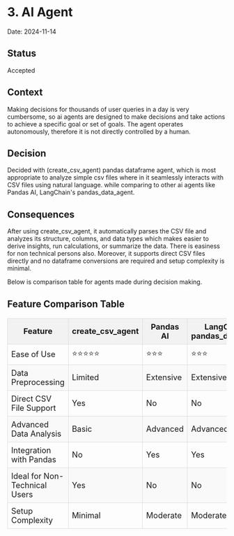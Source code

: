 # 3. AI Agent

Date: 2024-11-14

## Status

Accepted

## Context

Making decisions for thousands of user queries in a day is very cumbersome, so ai agents are designed to make decisions and take actions to achieve a specific goal or set of goals. The agent operates autonomously, therefore it is not directly controlled by a human. 

## Decision

 Decided with (create_csv_agent) pandas dataframe agent, which is most appropriate to analyze simple csv files where in it seamlessly interacts with CSV files using natural language. while comparing to other ai agents like Pandas AI, LangChain's pandas_data_agent.

## Consequences

After using create_csv_agent, it automatically parses the CSV file and analyzes its structure, columns, and data types which makes easier to derive insights, run calculations, or summarize the data. There is easiness for non technical persons also. Moreover, it supports direct CSV files directly and no dataframe conversions are required and setup complexity is minimal.

Below is comparison table for agents made during decision making.

<html lang="en">
<head>
<head>
    <meta charset="UTF-8">
    <meta name="viewport" content="width=device-width, initial-scale=1.0">
    <title>Comparison Table</title>
    <style>
        table {
            width: 100%;
            border-collapse: collapse;
            margin: 20px 0;
            font-size: 18px;
            text-align: left;
        }
        th, td {
            border: 1px solid #ddd;
            padding: 8px;
        }
        th {
            background-color: #f2f2f2;
            text-align: center;
        }
        tr:nth-child(even) {
            background-color: #f9f9f9;
        }
        tr:hover {
            background-color: #f1f1f1;
        }
        td {
            text-align: left; /* Changed to align text to the left */
        }
    </style>
</head>
<body>
    <h2>Feature Comparison Table</h2>
    <table>
        <thead>
            <tr>
                <th>Feature</th>
                <th>create_csv_agent</th>
                <th>Pandas AI</th>
                <th>LangChain's pandas_data_agent</th>
            </tr>
        </thead>
        <tbody>
            <tr>
                <td>Ease of Use</td>
                <td>⭐⭐⭐⭐⭐</td>
                <td>⭐⭐⭐</td>
                <td>⭐⭐⭐</td>
            </tr>
            <tr>
                <td>Data Preprocessing</td>
                <td>Limited</td>
                <td>Extensive</td>
                <td>Extensive</td>
            </tr>
            <tr>
                <td>Direct CSV File Support</td>
                <td>Yes</td>
                <td>No</td>
                <td>No</td>
            </tr>
            <tr>
                <td>Advanced Data Analysis</td>
                <td>Basic</td>
                <td>Advanced</td>
                <td>Advanced</td>
            </tr>
            <tr>
                <td>Integration with Pandas</td>
                <td>No</td>
                <td>Yes</td>
                <td>Yes</td>
            </tr>
            <tr>
                <td>Ideal for Non-Technical Users</td>
                <td>Yes</td>
                <td>No</td>
                <td>No</td>
            </tr>
            <tr>
                <td>Setup Complexity</td>
                <td>Minimal</td>
                <td>Moderate</td>
                <td>Moderate</td>
            </tr>
        </tbody>
    </table>
</body>
</html>
